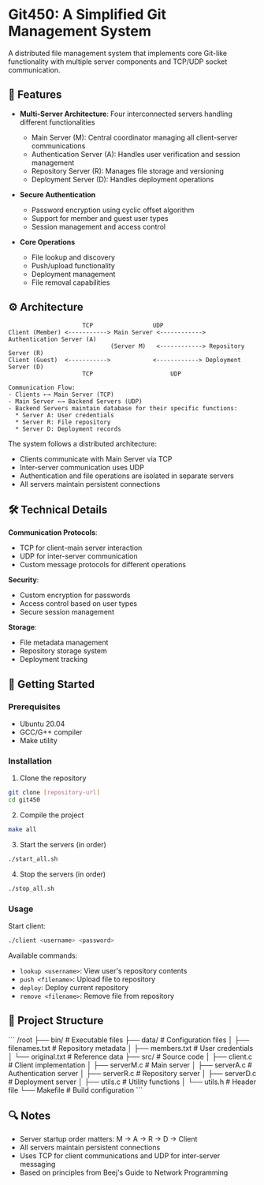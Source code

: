 # Git450: A Simplified Git Management System

A distributed file management system that implements core Git-like functionality with multiple server components and TCP/UDP socket communication.

## 🌟 Features

- **Multi-Server Architecture**: Four interconnected servers handling different functionalities
  - Main Server (M): Central coordinator managing all client-server communications
  - Authentication Server (A): Handles user verification and session management  
  - Repository Server (R): Manages file storage and versioning
  - Deployment Server (D): Handles deployment operations

- **Secure Authentication**
  - Password encryption using cyclic offset algorithm
  - Support for member and guest user types
  - Session management and access control

- **Core Operations**
  - File lookup and discovery
  - Push/upload functionality
  - Deployment management 
  - File removal capabilities

## ⚙️ Architecture

```
                     TCP                 UDP
Client (Member) <-----------> Main Server <------------> Authentication Server (A)
                             (Server M)   <------------> Repository Server (R)
Client (Guest)  <----------->            <------------> Deployment Server (D)
                     TCP                      UDP

Communication Flow:
- Clients ←→ Main Server (TCP)
- Main Server ←→ Backend Servers (UDP)
- Backend Servers maintain database for their specific functions:
  * Server A: User credentials
  * Server R: File repository
  * Server D: Deployment records
```

The system follows a distributed architecture:
- Clients communicate with Main Server via TCP
- Inter-server communication uses UDP
- Authentication and file operations are isolated in separate servers
- All servers maintain persistent connections

## 🛠️ Technical Details

**Communication Protocols**:
- TCP for client-main server interaction
- UDP for inter-server communication
- Custom message protocols for different operations

**Security**:
- Custom encryption for passwords
- Access control based on user types
- Secure session management

**Storage**:
- File metadata management
- Repository storage system
- Deployment tracking

## 🚀 Getting Started

### Prerequisites
- Ubuntu 20.04
- GCC/G++ compiler
- Make utility

### Installation
1. Clone the repository
```bash
git clone [repository-url]
cd git450
```

2. Compile the project
```bash
make all
```

3. Start the servers (in order)
```bash
./start_all.sh
```

4. Stop the servers (in order)
```bash
./stop_all.sh
```

### Usage
Start client:
```bash
./client <username> <password>
```

Available commands:
- `lookup <username>`: View user's repository contents
- `push <filename>`: Upload file to repository 
- `deploy`: Deploy current repository
- `remove <filename>`: Remove file from repository

## 📁 Project Structure

\`\`\`
/root
├── bin/                    # Executable files
├── data/                   # Configuration files
│   ├── filenames.txt      # Repository metadata
│   ├── members.txt        # User credentials
│   └── original.txt       # Reference data
├── src/                   # Source code
│   ├── client.c          # Client implementation
│   ├── serverM.c         # Main server
│   ├── serverA.c         # Authentication server 
│   ├── serverR.c         # Repository server
│   ├── serverD.c         # Deployment server
│   ├── utils.c           # Utility functions
│   └── utils.h           # Header file
└── Makefile              # Build configuration
\`\`\`

## 🔍 Notes
- Server startup order matters: M -> A -> R -> D -> Client
- All servers maintain persistent connections
- Uses TCP for client communications and UDP for inter-server messaging
- Based on principles from Beej's Guide to Network Programming

